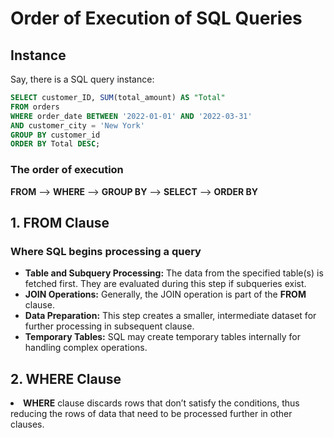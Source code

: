 # Order of Execution of SQL Queries
## Instance
Say, there is a SQL query instance:
```sql
SELECT customer_ID, SUM(total_amount) AS "Total"
FROM orders
WHERE order_date BETWEEN '2022-01-01' AND '2022-03-31'
AND customer_city = 'New York'
GROUP BY customer_id
ORDER BY Total DESC;
```
### The order of execution 
 **FROM** --> **WHERE** --> **GROUP BY** --> **SELECT** --> **ORDER BY**

## 1. FROM Clause
### Where SQL begins processing a query
<ul>
<li><strong>Table and Subquery Processing:</strong> The data from the specified table(s) is fetched first. They are evaluated during this step if subqueries exist.</li>
<li><strong>JOIN Operations:</strong> Generally, the JOIN operation is part of the <strong>FROM</strong> clause.</li>
<li><strong>Data Preparation:</strong> This step creates a smaller, intermediate dataset for further processing in subsequent clause.</li>
<li><strong>Temporary Tables:</strong> SQL may create temporary tables internally for handling complex operations.</li>
</ul>

## 2. WHERE Clause
<li><strong>WHERE</strong> clause discards rows that don’t satisfy the conditions, thus reducing the rows of data that need to be processed further in other clauses.</li>

